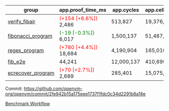 | group | app.proof_time_ms | app.cycles | app.cells_used | leaf.proof_time_ms | leaf.cycles | leaf.cells_used |
| -- | -- | -- | -- | -- | -- | -- |
| [verify_fibair](https://github.com/openvm-org/openvm/blob/benchmark-results/benchmarks-pr/1275/verify_fibair-2fe942b15a175eee1737f1fdc0c34d2291b8a18e.md) |<span style='color: red'>(+154 [+6.6%])</span> 2,486 |  513,827 |  19,376,791 |- | - | - |
| [fibonacci_program](https://github.com/openvm-org/openvm/blob/benchmark-results/benchmarks-pr/1275/fibonacci-2fe942b15a175eee1737f1fdc0c34d2291b8a18e.md) |<span style='color: green'>(-19 [-0.3%])</span> 6,017 |  1,500,137 |  51,487,838 |<span style='color: green'>(-179 [-2.2%])</span> 7,834 |  1,832,635 |  70,691,651 |
| [regex_program](https://github.com/openvm-org/openvm/blob/benchmark-results/benchmarks-pr/1275/regex-2fe942b15a175eee1737f1fdc0c34d2291b8a18e.md) |<span style='color: red'>(+780 [+4.4%])</span> 18,684 |  4,190,904 |  165,010,909 |<span style='color: green'>(-50 [-0.3%])</span> 17,244 |  3,028,299 |  142,199,523 |
| [fib_e2e](https://github.com/openvm-org/openvm/blob/benchmark-results/benchmarks-pr/1275/fib_e2e-2fe942b15a175eee1737f1fdc0c34d2291b8a18e.md) | 44,241 |  12,000,137 |  410,699,582 | 54,157 |  11,453,288 |  437,452,555 |
| [ecrecover_program](https://github.com/openvm-org/openvm/blob/benchmark-results/benchmarks-pr/1275/ecrecover-2fe942b15a175eee1737f1fdc0c34d2291b8a18e.md) |<span style='color: red'>(+70 [+2.7%])</span> 2,689 |  285,401 |  15,075,033 |<span style='color: green'>(-157 [-0.7%])</span> 22,558 |  4,164,912 |  203,551,317 |


Commit: https://github.com/openvm-org/openvm/commit/2fe942b15a175eee1737f1fdc0c34d2291b8a18e

[Benchmark Workflow](https://github.com/openvm-org/openvm/actions/runs/12959051281)
